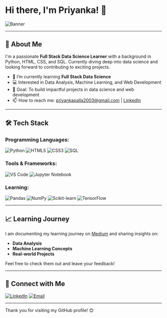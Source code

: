 # Hi there, I'm Priyanka! 👋

![Banner](https://via.placeholder.com/1000x250.png?text=Welcome+to+My+GitHub+Profile)

---

## 🚀 About Me

I'm a passionate **Full Stack Data Science Learner** with a background in Python, HTML, CSS, and SQL. Currently diving deep into data science and looking forward to contributing to exciting projects.

- 🌱 I’m currently learning **Full Stack Data Science**
- 💻 Interested in Data Analysis, Machine Learning, and Web Development
- 🎯 Goal: To build impactful projects in data science and web development
- 📫 How to reach me: priyankapalla2003@gmail.com | [LinkedIn](https://www.linkedin.com/in/linkedin.com/in/priyanka-palla-79256124a )

---

## 🛠️ Tech Stack

### Programming Languages:
![Python](https://img.shields.io/badge/Python-3776AB?style=for-the-badge&logo=python&logoColor=white)
![HTML5](https://img.shields.io/badge/HTML5-E34F26?style=for-the-badge&logo=html5&logoColor=white)
![CSS3](https://img.shields.io/badge/CSS3-1572B6?style=for-the-badge&logo=css3&logoColor=white)
![SQL](https://img.shields.io/badge/SQL-4479A1?style=for-the-badge&logo=postgresql&logoColor=white)

### Tools & Frameworks:
![VS Code](https://img.shields.io/badge/VS%20Code-0078D4?style=for-the-badge&logo=visual-studio-code&logoColor=white)
![Jupyter Notebook](https://img.shields.io/badge/Jupyter-F37626?style=for-the-badge&logo=jupyter&logoColor=white)

### Learning:
![Pandas](https://img.shields.io/badge/Pandas-150458?style=for-the-badge&logo=pandas&logoColor=white)
![NumPy](https://img.shields.io/badge/NumPy-013243?style=for-the-badge&logo=numpy&logoColor=white)
![Scikit-learn](https://img.shields.io/badge/Scikit--learn-F7931E?style=for-the-badge&logo=scikit-learn&logoColor=white)
![TensorFlow](https://img.shields.io/badge/TensorFlow-FF6F00?style=for-the-badge&logo=tensorflow&logoColor=white)

---

## 📈 Learning Journey

I am documenting my learning journey on [Medium](https://medium.com/@yourprofile) and sharing insights on:

- **Data Analysis**
- **Machine Learning Concepts**
- **Real-world Projects**

Feel free to check them out and leave your feedback!

---

## 🤝 Connect with Me

[![LinkedIn](https://img.shields.io/badge/LinkedIn-0077B5?style=for-the-badge&logo=linkedin&logoColor=white)](https://www.linkedin.com/in/linkedin.com/in/priyanka-palla-79256124a )
[![Email](https://img.shields.io/badge/Email-D14836?style=for-the-badge&logo=gmail&logoColor=white)](mailto:your.email@example.com)

---

Thank you for visiting my GitHub profile! 😊

